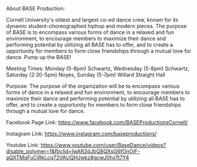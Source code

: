 
About BASE Production:

Cornell University's oldest and largest co-ed dance crew, known for its dynamic student-choreographed hiphop and modern pieces. The purpose of BASE is to encompass various forms of dance in a relaxed and fun environment, to encourage members to maximize their dance and performing potential by utilizing all BASE has to offer, and to create a opportunity for members to form close friendships through a mutual love for dance. Pump up the BASE!

Meeting Times:
Monday (5-8pm) Schwartz, Wednesday (5-8pm) Schwartz, Saturday (2:30-5pm) Noyes, Sunday (5-7pm) Willard Straight Hall

Purpose:
The purpose of the organization will be to encompass various forms of dance in a relaxed and fun environment, to encourage members to maximize their dance and performing potential by utilizing all BASE has to offer, and to create a opportunity for members to form close friendships through a mutual love for dance.

Facebook Page Link:
https://www.facebook.com/BASEProductionsCornell/

Instagram Link:
https://www.instagram.com/baseproductions/

Youtube Link:
https://www.youtube.com/user/BaseDance/videos?disable_polymer=1&fbclid=IwAR2dJbQ8QXsG6fOnOjF-aQXTMqFuCjRkLcq72VAUQHJwkz8gcwJ0hxTt7Y4
